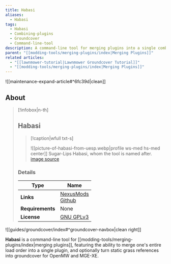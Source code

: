 ```yaml
---
title: Habasi
aliases:
  - Habasi
tags:
  - Habasi
  - Combining-plugins
  - Groundcover
  - Command-line-tool
description: A command-line tool for merging plugins into a single combined plugin, and optionally turn static grass references into groundcover for OpenMW and MGE-XE.
parent: "[[modding-tools/merging-plugins/index|Merging Plugins]]"
related articles:
  - "[[lawnmower-tutorial|Lawnmower Groundcover Tutorial]]"
  - "[[modding-tools/merging-plugins/index|Merging Plugins]]"
---
```


![[maintenance-expand-article#^6fc39d|clean]]

## About

> [!infobox|n-th]
> 
> ## Habasi
> 
> > [!caption|wfull txt-s]
> > 
> > ![[picture-of-habasi-from-uesp.webp|profile ws-med hs-med center]]
> > Sugar-Lips Habasi, whom the tool is named after.
> > [image source](https://en.uesp.net/wiki/File:MW-npc-Sugar-Lips_Habasi.jpg)
> 
> ### Details
> 
> | Type | Name |
> | --- | --- |
> | **Links** | [NexusMods](https://www.nexusmods.com/morrowind/mods/53002)<br>[Github](https://github.com/alvazir/habasi/) |
> | **Requirements** | None |
> | **License** | [GNU GPLv3](https://github.com/alvazir/habasi/blob/master/LICENSE) |

![[guides/groundcover/index#^groundcover-navbox|clean right]]

**Habasi** is a command-line tool for [[modding-tools/merging-plugins/index|merging plugins]], featuring the ability to merge one's entire load order into a single plugin, and optionally turn static grass references into groundcover for OpenMW and MGE-XE.